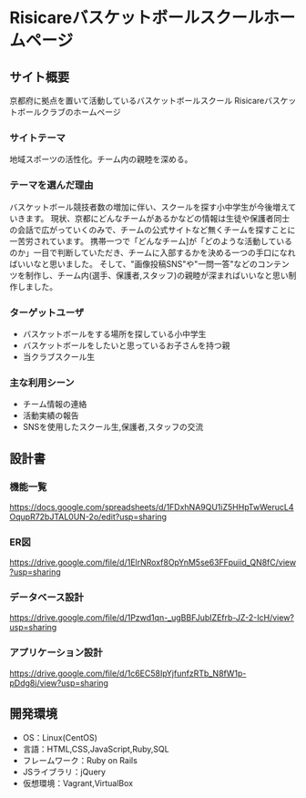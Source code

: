 # Risicareバスケットボールスクールホームページ

## サイト概要
京都府に拠点を置いて活動しているバスケットボールスクール
Risicareバスケットボールクラブのホームページ

### サイトテーマ
地域スポーツの活性化。チーム内の親睦を深める。

### テーマを選んだ理由
バスケットボール競技者数の増加に伴い、スクールを探す小中学生が今後増えていきます。
現状、京都にどんなチームがあるかなどの情報は生徒や保護者同士の会話で広がっていくのみで、チームの公式サイトなど無くチームを探すことに一苦労されています。
携帯一つで「どんなチーム]が「どのような活動しているのか」一目で判断していただき、チームに入部するかを決める一つの手口になればいいなと思いました。
そして、"画像投稿SNS"や"一問一答"などのコンテンツを制作し、チーム内(選手、保護者,スタッフ)の親睦が深まればいいなと思い制作しました。

### ターゲットユーザ
- バスケットボールをする場所を探している小中学生
- バスケットボールをしたいと思っているお子さんを持つ親
- 当クラブスクール生

### 主な利用シーン
- チーム情報の連絡
- 活動実績の報告
- SNSを使用したスクール生,保護者,スタッフの交流

## 設計書

### 機能一覧
https://docs.google.com/spreadsheets/d/1FDxhNA9QU1iZ5HHpTwWerucL4OqupR72bJTAL0UN-2o/edit?usp=sharing

### ER図
https://drive.google.com/file/d/1ElrNRoxf8OpYnM5se63FFpuiid_QN8fC/view?usp=sharing

### データベース設計
https://drive.google.com/file/d/1Pzwd1qn-_ugBBFJubIZEfrb-JZ-2-IcH/view?usp=sharing

### アプリケーション設計
https://drive.google.com/file/d/1c6EC58IpYjfunfzRTb_N8fW1p-pDdg8j/view?usp=sharing


## 開発環境
- OS：Linux(CentOS)
- 言語：HTML,CSS,JavaScript,Ruby,SQL
- フレームワーク：Ruby on Rails
- JSライブラリ：jQuery
- 仮想環境：Vagrant,VirtualBox


